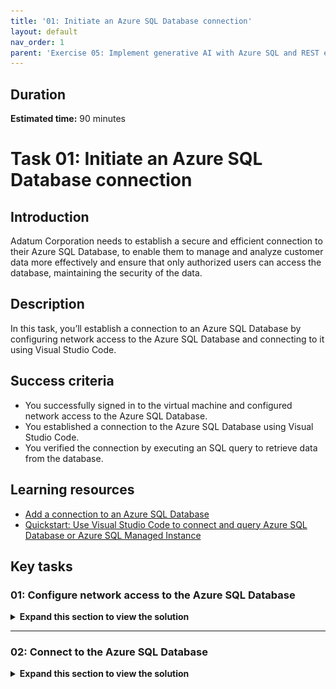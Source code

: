 ```yaml
---
title: '01: Initiate an Azure SQL Database connection'
layout: default
nav_order: 1
parent: 'Exercise 05: Implement generative AI with Azure SQL and REST endpoints'
---
```


## Duration

**Estimated time:** 90 minutes

# Task 01: Initiate an Azure SQL Database connection

## Introduction

Adatum Corporation needs to establish a secure and efficient connection to their Azure SQL Database, to enable them to manage and analyze customer data more effectively and ensure that only authorized users can access the database, maintaining the security of the data.

## Description

In this task, you’ll establish a connection to an Azure SQL Database by configuring network access to the Azure SQL Database and connecting to it using Visual Studio Code.

## Success criteria

-   You successfully signed in to the virtual machine and configured network access to the Azure SQL Database.
-   You established a connection to the Azure SQL Database using Visual Studio Code.
-   You verified the connection by executing an SQL query to retrieve data from the database.

## Learning resources

-   [Add a connection to an Azure SQL Database](https://learn.microsoft.com/en-us/visualstudio/azure/azure-sql-database-add-connected-service?view=vs-2022)
-   [Quickstart: Use Visual Studio Code to connect and query Azure SQL Database or Azure SQL Managed Instance](https://learn.microsoft.com/en-us/azure/azure-sql/database/connect-query-vscode?view=azuresql)

## Key tasks


### 01: Configure network access to the Azure SQL Database

<details markdown="block"> 
  <summary><strong>Expand this section to view the solution</strong></summary> 

1. Open a browser, go to **portal.azure.com**and sign in with the following credentials:

    | Item     | Value                                                |
    |----------|------------------------------------------------------|
    | Username | **your Azure portal username** |
    | Password | **your Azure portal password** |

1. Go to the **RG1** resource group and select the **freeDB** SQL database.

1. On the SQL database Overview page, on the right-hand side, select the **Server name** link (for example, `your-sql-server.database.windows.net`).

    ![1a.jpg](../../media/1a.jpg)

1.  On the left menu, select **Settings** > **Microsoft Entra ID**.

1.  On the menu, select **Set admin** and then in the flyout, search for and select your Azure portal username from the list.

1.  Select **Select** to add the user as an Admin.

1.  Verify that the user was added and then on the menu, select **Save**.

    ![1b.jpg](../../media/1b.jpg)

</details>

---

### 02: Connect to the Azure SQL Database

<details markdown="block"> 
  <summary><strong>Expand this section to view the solution</strong></summary> 

Visual Studio Code will be used for working with the database.

1.  On the left side menu, select **Settings** > **SQL databases** and then select the **freeDB** database.

1.  On the Overview page, select the **Getting started** tab and under **Start developing**, select **Open in Visual Studio Code**.

    ![3a.jpg](../../media/3a.jpg)

1.  On the Visual Studio Code page, select **Launch it now** and select **Open**.

    >![4a.jpg](../../media/4a.jpg) 
    >
    >![5a.jpg](../../media/5a.jpg)

1.  When Visual Studio Code opens, on the left-side menu, select the **SQL Extension**.

    ![6a.jpg](../../media/6a.jpg)

1.  In the SQL Extension, under **CONNECTIONS**, select **+ Add Connection**.

1.  On the **Connection Dialog** window, enter the following details:

    {: .note }
    > You can find and copy these values on the Azure SQL Database details page back in the Azure Portal. You may have to click the **X** in the upper right corner of the **Start Modern Data Workflow in Visual Studio Code** page to return to the SQL Overview page.

    | Item                                                | Value                                                                                    |
    |-----------------------------------------------------|------------------------------------------------------------------------------------------|
    | **Profile name**                                    | **freeDB**                                                                        |
    | **Server name** of your Azure SQL Database instance | **`<your-sql-server-name>`.database.windows.net**                                   |
    | **Authentication type**                             | **Microsoft Entra Id - Universal with MFA support**                                      |
    | **Azure account** \> **Sign in**                    | Sign in with the existing user \> Close the browser tab and return to Visual Studio Code |
    | **Database name**                                   | **freeDB**                                                                        |

    ![7a.jpg](../../media/7a.jpg)

1.  Select **Connect**.

1.  Once connected to the database, on the left of VS Code, under **CONNECTIONS**, right-click **freeDB** and select **New Query**.

    ![8a.jpg](../../media/8a.jpg)

1.  Enter the following SQL into the SQL editor as a new query and execute the statement:

    ```
    SELECT [description] FROM [dbo].[walmart_product_details] WHERE id = 2
    ```

    > **Output:**
    >
    > ![2b.jpg](../../media/2b.jpg)

    {: .important }
    > You can see from the T-SQL that you’re going to create an embedding for a product name from data in the Azure SQL Database.
    > The query SELECT [description] FROM [dbo].[walmart_product_details] WHERE id = 2 returns "**5.0 oz., 100% pre-shrunk cotton Athletic Heather .....**" and will be sent to the OpenAI REST endpoint.

</details>
